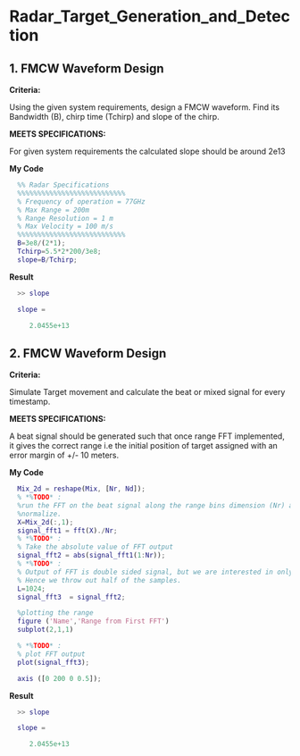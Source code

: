 # Radar_Target_Generation_and_Detection
## 1. FMCW Waveform Design
**Criteria:** 

Using the given system requirements, design a FMCW waveform. Find its Bandwidth (B), chirp time (Tchirp) and slope of the chirp.

**MEETS SPECIFICATIONS:**  

For given system requirements the calculated slope should be around 2e13 

**My Code**
 ```matlab
   %% Radar Specifications 
   %%%%%%%%%%%%%%%%%%%%%%%%%%%
   % Frequency of operation = 77GHz
   % Max Range = 200m
   % Range Resolution = 1 m
   % Max Velocity = 100 m/s
   %%%%%%%%%%%%%%%%%%%%%%%%%%%
   B=3e8/(2*1);
   Tchirp=5.5*2*200/3e8;
   slope=B/Tchirp;
   ```
**Result**
 ```matlab
   >> slope

   slope =

      2.0455e+13
 ```
## 2. FMCW Waveform Design
**Criteria:** 

Simulate Target movement and calculate the beat or mixed signal for every timestamp.

**MEETS SPECIFICATIONS:**  

A beat signal should be generated such that once range FFT implemented, it gives the correct range i.e the initial position of target assigned with an error margin of +/- 10 meters.

**My Code**
 ```matlab
   Mix_2d = reshape(Mix, [Nr, Nd]);
   % *%TODO* :
   %run the FFT on the beat signal along the range bins dimension (Nr) and
   %normalize.
   X=Mix_2d(:,1);
   signal_fft1 = fft(X)./Nr;
   % *%TODO* :
   % Take the absolute value of FFT output
   signal_fft2 = abs(signal_fft1(1:Nr));
   % *%TODO* :
   % Output of FFT is double sided signal, but we are interested in only one side of the spectrum.
   % Hence we throw out half of the samples.
   L=1024;
   signal_fft3  = signal_fft2;       

   %plotting the range
   figure ('Name','Range from First FFT')
   subplot(2,1,1)

   % *%TODO* :
   % plot FFT output 
   plot(signal_fft3);

   axis ([0 200 0 0.5]);
   ```
**Result**
 ```matlab
   >> slope

   slope =

      2.0455e+13
 ```
